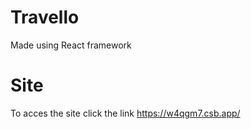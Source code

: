 # Travello
Made using React framework 
# Site
To acces the site click the link https://w4qgm7.csb.app/
